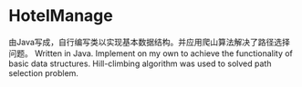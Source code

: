 # HotelManage
由Java写成，自行编写类以实现基本数据结构。并应用爬山算法解决了路径选择问题。
Written in Java. Implement on my own to achieve the functionality of basic data structures. Hill-climbing algorithm was used to solved path selection problem.
